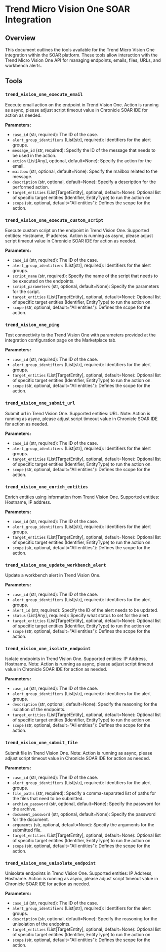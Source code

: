 # Trend Micro Vision One SOAR Integration

## Overview

This document outlines the tools available for the Trend Micro Vision One integration within the SOAR platform. These tools allow interaction with the Trend Micro Vision One API for managing endpoints, emails, files, URLs, and workbench alerts.

## Tools

### `trend_vision_one_execute_email`

Execute email action on the endpoint in Trend Vision One. Action is running as async, please adjust script timeout value in Chronicle SOAR IDE for action as needed.

**Parameters:**

*   `case_id` (str, required): The ID of the case.
*   `alert_group_identifiers` (List[str], required): Identifiers for the alert groups.
*   `message_id` (str, required): Specify the ID of the message that needs to be used in the action.
*   `action` (List[Any], optional, default=None): Specify the action for the email.
*   `mailbox` (str, optional, default=None): Specify the mailbox related to the message.
*   `description` (str, optional, default=None): Specify a description for the performed action.
*   `target_entities` (List[TargetEntity], optional, default=None): Optional list of specific target entities (Identifier, EntityType) to run the action on.
*   `scope` (str, optional, default="All entities"): Defines the scope for the action.

### `trend_vision_one_execute_custom_script`

Execute custom script on the endpoint in Trend Vision One. Supported entities: Hostname, IP address. Action is running as async, please adjust script timeout value in Chronicle SOAR IDE for action as needed.

**Parameters:**

*   `case_id` (str, required): The ID of the case.
*   `alert_group_identifiers` (List[str], required): Identifiers for the alert groups.
*   `script_name` (str, required): Specify the name of the script that needs to be executed on the endpoints.
*   `script_parameters` (str, optional, default=None): Specify the parameters for the script.
*   `target_entities` (List[TargetEntity], optional, default=None): Optional list of specific target entities (Identifier, EntityType) to run the action on.
*   `scope` (str, optional, default="All entities"): Defines the scope for the action.

### `trend_vision_one_ping`

Test connectivity to the Trend Vision One with parameters provided at the integration configuration page on the Marketplace tab.

**Parameters:**

*   `case_id` (str, required): The ID of the case.
*   `alert_group_identifiers` (List[str], required): Identifiers for the alert groups.
*   `target_entities` (List[TargetEntity], optional, default=None): Optional list of specific target entities (Identifier, EntityType) to run the action on.
*   `scope` (str, optional, default="All entities"): Defines the scope for the action.

### `trend_vision_one_submit_url`

Submit url in Trend Vision One. Supported entities: URL. Note: Action is running as async, please adjust script timeout value in Chronicle SOAR IDE for action as needed.

**Parameters:**

*   `case_id` (str, required): The ID of the case.
*   `alert_group_identifiers` (List[str], required): Identifiers for the alert groups.
*   `target_entities` (List[TargetEntity], optional, default=None): Optional list of specific target entities (Identifier, EntityType) to run the action on.
*   `scope` (str, optional, default="All entities"): Defines the scope for the action.

### `trend_vision_one_enrich_entities`

Enrich entities using information from Trend Vision One. Supported entities: Hostname, IP address.

**Parameters:**

*   `case_id` (str, required): The ID of the case.
*   `alert_group_identifiers` (List[str], required): Identifiers for the alert groups.
*   `target_entities` (List[TargetEntity], optional, default=None): Optional list of specific target entities (Identifier, EntityType) to run the action on.
*   `scope` (str, optional, default="All entities"): Defines the scope for the action.

### `trend_vision_one_update_workbench_alert`

Update a workbench alert in Trend Vision One.

**Parameters:**

*   `case_id` (str, required): The ID of the case.
*   `alert_group_identifiers` (List[str], required): Identifiers for the alert groups.
*   `alert_id` (str, required): Specify the ID of the alert needs to be updated.
*   `status` (List[Any], required): Specify what status to set for the alert.
*   `target_entities` (List[TargetEntity], optional, default=None): Optional list of specific target entities (Identifier, EntityType) to run the action on.
*   `scope` (str, optional, default="All entities"): Defines the scope for the action.

### `trend_vision_one_isolate_endpoint`

Isolate endpoints in Trend Vision One. Supported entities: IP Address, Hostname. Note: Action is running as async, please adjust script timeout value in Chronicle SOAR IDE for action as needed.

**Parameters:**

*   `case_id` (str, required): The ID of the case.
*   `alert_group_identifiers` (List[str], required): Identifiers for the alert groups.
*   `description` (str, optional, default=None): Specify the reasoning for the isolation of the endpoints.
*   `target_entities` (List[TargetEntity], optional, default=None): Optional list of specific target entities (Identifier, EntityType) to run the action on.
*   `scope` (str, optional, default="All entities"): Defines the scope for the action.

### `trend_vision_one_submit_file`

Submit file in Trend Vision One. Note: Action is running as async, please adjust script timeout value in Chronicle SOAR IDE for action as needed.

**Parameters:**

*   `case_id` (str, required): The ID of the case.
*   `alert_group_identifiers` (List[str], required): Identifiers for the alert groups.
*   `file_paths` (str, required): Specify a comma-separated list of paths for the files that need to be submitted.
*   `archive_password` (str, optional, default=None): Specify the password for the archive.
*   `document_password` (str, optional, default=None): Specify the password for the document.
*   `arguments` (str, optional, default=None): Specify the arguments for the submitted file.
*   `target_entities` (List[TargetEntity], optional, default=None): Optional list of specific target entities (Identifier, EntityType) to run the action on.
*   `scope` (str, optional, default="All entities"): Defines the scope for the action.

### `trend_vision_one_unisolate_endpoint`

Unisolate endpoints in Trend Vision One. Supported entities: IP Address, Hostname. Action is running as async, please adjust script timeout value in Chronicle SOAR IDE for action as needed.

**Parameters:**

*   `case_id` (str, required): The ID of the case.
*   `alert_group_identifiers` (List[str], required): Identifiers for the alert groups.
*   `description` (str, optional, default=None): Specify the reasoning for the unisolation of the endpoints.
*   `target_entities` (List[TargetEntity], optional, default=None): Optional list of specific target entities (Identifier, EntityType) to run the action on.
*   `scope` (str, optional, default="All entities"): Defines the scope for the action.
